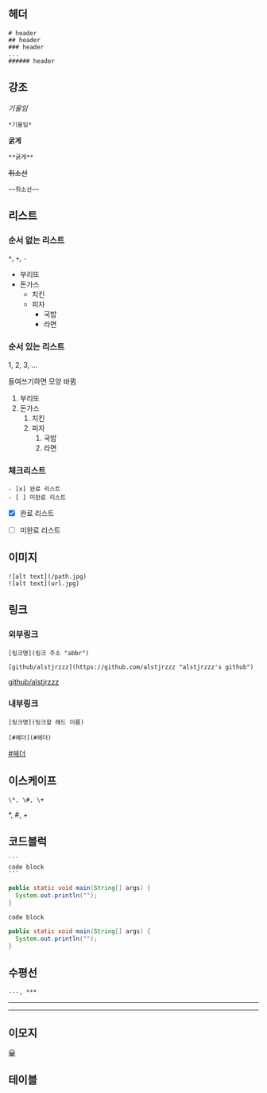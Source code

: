 ## 헤더

```
# header
## header
### header
...
###### header
```

## 강조

*기울임*
```
*기울임*
```

**굵게**
```
**굵게**
```

~~취소선~~
```
~~취소선~~
```

## 리스트

### 순서 없는 리스트

```*```, ```+```, ```-```

* 부리또
* 돈가스
  + 치킨
  + 피자
    - 국밥
    - 라면

### 순서 있는 리스트

1, 2, 3, ...

들여쓰기하면 모양 바뀜

1. 부리또
2. 돈가스
   1. 치킨
   2. 피자
      1. 국밥
      2. 라면

### 체크리스트

```
- [x] 완료 리스트
- [ ] 미완료 리스트
```

- [x] 완료 리스트

- [ ] 미완료 리스트

## 이미지

```
![alt text](/path.jpg)
![alt text](url.jpg)
```

## 링크

### 외부링크

```
[링크명](링크 주소 "abbr")

[github/alstjrzzz](https://github.com/alstjrzzz "alstjrzzz's github")
```

[github/alstjrzzz](https://github.com/alstjrzzz "alstjrzzz's github")

### 내부링크

```
[링크명](링크할 헤드 이름)

[#헤더](#헤더)
```

[\#헤더](#헤더)

## 이스케이프

```
\*, \#, \+
```

\*, \#, \+

## 코드블럭

    ```
    code block
    ```


```java
public static void main(String[] args) {
  System.out.println("");
}
```

```
code block
```


```java
public static void main(String[] args) {
  System.out.println("");
}
```

## 수평선

```
---, ***
```

---

***

## 이모지

[😀](https://www.webfx.com/tools/emoji-cheat-sheet/)

## 테이블

